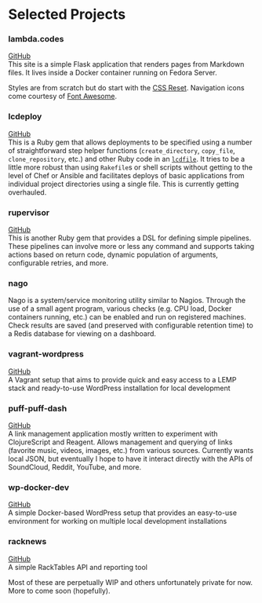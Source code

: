 # Selected Projects

### lambda.codes

[GitHub](https://github.com/axocomm/lambda.codes)<br>
This site is a simple Flask application that renders pages from
Markdown files.  It lives inside a Docker container running on Fedora
Server.

Styles are from scratch but do start with the
[CSS Reset](http://meyerweb.com/eric/tools/css/reset/). Navigation icons
come courtesy of [Font Awesome](https://fontawesome.com).

### lcdeploy

[GitHub](https://github.com/axocomm/lcdeploy)<br>
This is a Ruby gem that allows deployments to be specified using a
number of straightforward step helper functions (`create_directory`,
`copy_file`, `clone_repository`, etc.) and other Ruby code in an
[`lcdfile`](https://github.com/axocomm/lambda.codes/blob/master/lcdfile).
It tries to be a little more robust than using `Rakefile`s or shell
scripts without getting to the level of Chef or Ansible and
facilitates deploys of basic applications from individual project
directories using a single file. This is currently getting overhauled.

### rupervisor

[GitHub](https://github.com/axocomm/rupervisor)<br>
This is another Ruby gem that provides a DSL for defining simple
pipelines. These pipelines can involve more or less any command and
supports taking actions based on return code, dynamic population of
arguments, configurable retries, and more.

### nago

Nago is a system/service monitoring utility similar to Nagios. Through
the use of a small agent program, various checks (e.g. CPU load,
Docker containers running, etc.) can be enabled and run on registered
machines. Check results are saved (and preserved with configurable
retention time) to a Redis database for viewing on a dashboard.

### vagrant-wordpress

[GitHub](https://github.com/axocomm/vagrant-wordpress)<br>
A Vagrant setup that aims to provide quick and easy access to a LEMP
stack and ready-to-use WordPress installation for local development

### puff-puff-dash

[GitHub](https://github.com/axocomm/puff-puff-dash)<br>
A link management application mostly written to experiment with
ClojureScript and Reagent. Allows management and querying of links
(favorite music, videos, images, etc.) from various sources.
Currently wants local JSON, but eventually I hope to have it interact
directly with the APIs of SoundCloud, Reddit, YouTube, and more.

### wp-docker-dev

[GitHub](https://github.com/axocomm/wp-docker-dev)<br>
A simple Docker-based WordPress setup that provides an easy-to-use
environment for working on multiple local development installations

### racknews

[GitHub](https://github.com/axocomm/racknews2)<br>
A simple RackTables API and reporting tool

Most of these are perpetually WIP and others unfortunately private for
now. More to come soon (hopefully).
